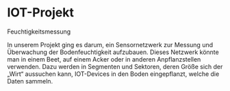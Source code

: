 # IOT-Projekt
Feuchtigkeitsmessung

In unserem Projekt ging es darum, ein Sensornetzwerk zur Messung und Überwachung der Bodenfeuchtigkeit aufzubauen. 
Dieses Netzwerk könnte man in einem Beet, auf einem Acker oder in anderen Anpflanzstellen verwenden. 
Dazu werden in Segmenten und Sektoren, deren Größe sich der „Wirt“ aussuchen kann, IOT-Devices in den Boden eingepflanzt, welche die Daten sammeln.
